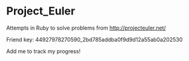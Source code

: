 Project_Euler
=============
Attempts in Ruby to solve problems from http://projecteuler.net/

Friend key: 44927978270590_2bd785addba0f9d9d12a55ab0a202530

Add me to track my progress!
